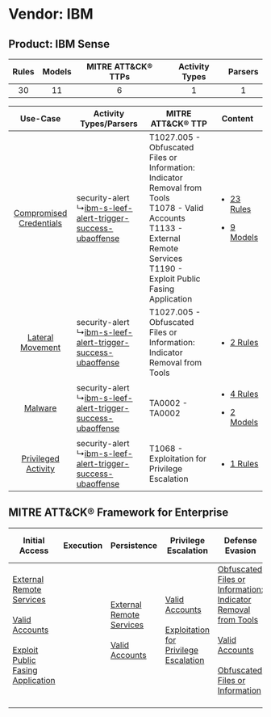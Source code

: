 Vendor: IBM
===========
Product: IBM Sense
------------------
| Rules | Models | MITRE ATT&CK® TTPs | Activity Types | Parsers |
|:-----:|:------:|:------------------:|:--------------:|:-------:|
|  30   |   11   |         6          |       1        |    1    |

|    Use-Case    | Activity Types/Parsers    | MITRE ATT&CK® TTP    | Content    |
|:----:| ---- | ---- | ---- |
| [Compromised Credentials](../../../UseCases/uc_compromised_credentials.md) |  security-alert<br> ↳[ibm-s-leef-alert-trigger-success-ubaoffense](Ps/pC_ibmsleefalerttriggersuccessubaoffense.md)<br> | T1027.005 - Obfuscated Files or Information: Indicator Removal from Tools<br>T1078 - Valid Accounts<br>T1133 - External Remote Services<br>T1190 - Exploit Public Fasing Application<br> | [<ul><li>23 Rules</li></ul><ul><li>9 Models</li></ul>](RM/r_m_ibm_ibm_sense_Compromised_Credentials.md) |
|        [Lateral Movement](../../../UseCases/uc_lateral_movement.md)        |  security-alert<br> ↳[ibm-s-leef-alert-trigger-success-ubaoffense](Ps/pC_ibmsleefalerttriggersuccessubaoffense.md)<br> | T1027.005 - Obfuscated Files or Information: Indicator Removal from Tools<br>    | [<ul><li>2 Rules</li></ul>](RM/r_m_ibm_ibm_sense_Lateral_Movement.md)    |
|    [Malware](../../../UseCases/uc_malware.md)    |  security-alert<br> ↳[ibm-s-leef-alert-trigger-success-ubaoffense](Ps/pC_ibmsleefalerttriggersuccessubaoffense.md)<br> | TA0002 - TA0002<br>    | [<ul><li>4 Rules</li></ul><ul><li>2 Models</li></ul>](RM/r_m_ibm_ibm_sense_Malware.md)    |
|     [Privileged Activity](../../../UseCases/uc_privileged_activity.md)     |  security-alert<br> ↳[ibm-s-leef-alert-trigger-success-ubaoffense](Ps/pC_ibmsleefalerttriggersuccessubaoffense.md)<br> | T1068 - Exploitation for Privilege Escalation<br>    | [<ul><li>1 Rules</li></ul>](RM/r_m_ibm_ibm_sense_Privileged_Activity.md)    |

MITRE ATT&CK® Framework for Enterprise
--------------------------------------
| Initial Access                                                                                                                                                                                                                         | Execution | Persistence                                                                                                                                      | Privilege Escalation                                                                                                                                          | Defense Evasion                                                                                                                                                                                                                                                               | Credential Access | Discovery | Lateral Movement | Collection | Command and Control | Exfiltration | Impact |
| -------------------------------------------------------------------------------------------------------------------------------------------------------------------------------------------------------------------------------------- | --------- | ------------------------------------------------------------------------------------------------------------------------------------------------ | ------------------------------------------------------------------------------------------------------------------------------------------------------------- | ----------------------------------------------------------------------------------------------------------------------------------------------------------------------------------------------------------------------------------------------------------------------------- | ----------------- | --------- | ---------------- | ---------- | ------------------- | ------------ | ------ |
| [External Remote Services](https://attack.mitre.org/techniques/T1133)<br><br>[Valid Accounts](https://attack.mitre.org/techniques/T1078)<br><br>[Exploit Public Fasing Application](https://attack.mitre.org/techniques/T1190)<br><br> |           | [External Remote Services](https://attack.mitre.org/techniques/T1133)<br><br>[Valid Accounts](https://attack.mitre.org/techniques/T1078)<br><br> | [Valid Accounts](https://attack.mitre.org/techniques/T1078)<br><br>[Exploitation for Privilege Escalation](https://attack.mitre.org/techniques/T1068)<br><br> | [Obfuscated Files or Information: Indicator Removal from Tools](https://attack.mitre.org/techniques/T1027/005)<br><br>[Valid Accounts](https://attack.mitre.org/techniques/T1078)<br><br>[Obfuscated Files or Information](https://attack.mitre.org/techniques/T1027)<br><br> |                   |           |                  |            |                     |              |        |
